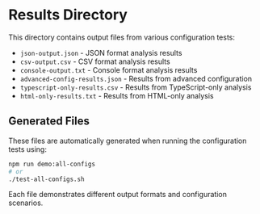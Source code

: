 # Results Directory

This directory contains output files from various configuration tests:

- `json-output.json` - JSON format analysis results
- `csv-output.csv` - CSV format analysis results  
- `console-output.txt` - Console format analysis results
- `advanced-config-results.json` - Results from advanced configuration
- `typescript-only-results.csv` - Results from TypeScript-only analysis
- `html-only-results.txt` - Results from HTML-only analysis

## Generated Files

These files are automatically generated when running the configuration tests using:

```bash
npm run demo:all-configs
# or
./test-all-configs.sh
```

Each file demonstrates different output formats and configuration scenarios.
